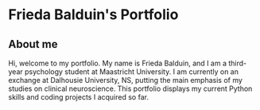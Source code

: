 # Frieda Balduin's Portfolio

## About me

Hi, welcome to my portfolio. My name is Frieda Balduin, and I am a third-year psychology student at Maastricht University.
I am currently on an exchange at Dalhousie University, NS, putting the main emphasis of my studies on clinical neuroscience.
This portfolio displays my current Python skills and coding projects I acquired so far.




